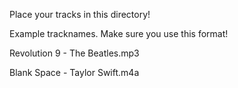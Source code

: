 Place your tracks in this directory!

Example tracknames. Make sure you use this format!

Revolution 9 - The Beatles.mp3

Blank Space - Taylor Swift.m4a
